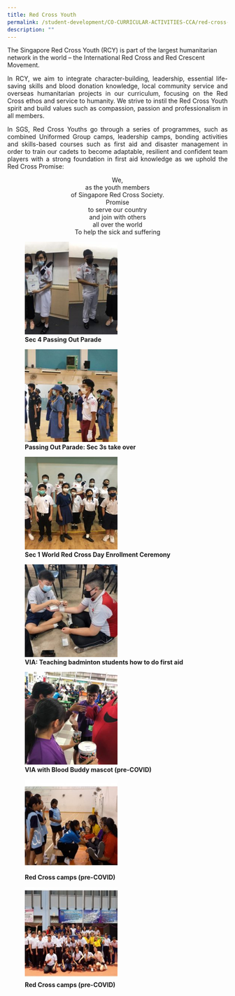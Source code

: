 ```yaml
---
title: Red Cross Youth
permalink: /student-development/CO-CURRICULAR-ACTIVITIES-CCA/red-cross-youth/
description: ""
---
```


The Singapore Red Cross Youth (RCY) is part of the largest humanitarian network in the world – the International Red Cross and Red Crescent Movement.

<p style="text-align: justify;"> In RCY, we aim to integrate character-building, leadership, essential life-saving skills and blood donation knowledge, local community service and overseas humanitarian projects in our curriculum, focusing on the Red Cross ethos and service to humanity. We strive to instil the Red Cross Youth spirit and build values such as compassion, passion and professionalism in all members. </p>

<p style="text-align: justify;"> In SGS, Red Cross Youths go through a series of programmes, such as combined Uniformed Group camps, leadership camps, bonding activities and skills-based courses such as first aid and disaster management in order to train our cadets to become adaptable, resilient and confident team players with a strong foundation in first aid knowledge as we uphold the Red Cross Promise: </p>

<p style="text-align: center;"> We,  <br>
 as the youth members <br>
of Singapore Red Cross Society.  <br>
Promise  <br>
to serve our country  <br>
and join with others  <br>
all over the world  <br>
To help the sick and suffering </p>

<figure>
	<img src="/images/CCA%20Red%20Cross/Slide1-11-250x250.jpg" 
     style="width:50%">
<figcaption> 
	<strong>Sec 4 Passing Out Parade</strong> 
	</figcaption>
</figure>

<figure>
	<img src="/images/CCA%20Red%20Cross/Slide2-9-250x250.jpg" 
     style="width:50%">
<figcaption> 
	<strong>Passing Out Parade: Sec 3s take over</strong> 
	</figcaption>
</figure>

<figure>
	<img src="/images/CCA%20Red%20Cross/Slide3-6-250x250.jpg" 
     style="width:50%">
<figcaption> 
	<strong>Sec 1 World Red Cross Day Enrollment Ceremony</strong> 
	</figcaption>
</figure>

<figure>
	<img src="/images/CCA%20Red%20Cross/Slide4-7-250x250.jpg" 
     style="width:50%">
<figcaption> 
	<strong>VIA: Teaching badminton students how to do first aid</strong> 
	</figcaption>
</figure>

<figure>
	<img src="/images/CCA%20Red%20Cross/Slide5-3-250x250.jpg" 
     style="width:50%">
<figcaption> 
	<strong>VIA with Blood Buddy mascot (pre-COVID)</strong> 
	</figcaption>
</figure>

<figure>
	<img src="/images/CCA%20Red%20Cross/Slide6-3-250x250.jpg" 
     style="width:50%">
<figcaption> 
	<strong>Red Cross camps (pre-COVID)</strong> 
	</figcaption>
</figure>

<figure>
	<img src="/images/CCA%20Red%20Cross/Slide7-3-250x250.jpg" 
     style="width:50%">
<figcaption> 
	<strong>Red Cross camps (pre-COVID)</strong> 
	</figcaption>
</figure>